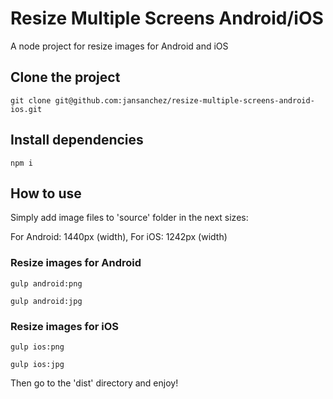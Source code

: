 # Resize Multiple Screens Android/iOS
A node project for resize images for Android and iOS

## Clone the project

```
git clone git@github.com:jansanchez/resize-multiple-screens-android-ios.git
```

## Install dependencies

```
npm i
```

## How to use

Simply add image files to 'source' folder in the next sizes:

For Android: 1440px (width),
For iOS: 1242px (width)

### Resize images for Android
```
gulp android:png
```

```
gulp android:jpg
```

### Resize images for iOS
```
gulp ios:png
```

```
gulp ios:jpg
```

Then go to the 'dist' directory and enjoy!

